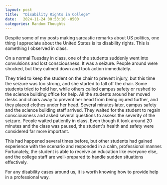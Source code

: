 ```yaml
---
layout: post
title:  "Disability Rights in College"
date:   2024-11-24 00:53:10 -0500
categories: Random Thoughts
---
```

<p>Despite some of my posts making sarcastic remarks about US politics, one thing I appreciate about the United States is its disability rights. This is something I observed in class.</p> 

<p>On a normal Tuesday in class, one of the students suddenly went into convulsions and lost consciousness. It was a seizure. People around were shocked, but they calmed down and took action immediately.</p> 

<p>They tried to keep the student on the chair to prevent injury, but this time the seizure was too strong, and she started to fall off the chair. Some students tried to hold her, while others called campus safety or rushed to the science building office for help. All the students around her moved desks and chairs away to prevent her head from being injured further, and they placed clothes under her head. Several minutes later, campus safety and the science building staff arrived. They waited for the student to regain consciousness and asked several questions to assess the severity of the seizure. People waited patiently in class. Even though it took around 20 minutes and the class was paused, the student's health and safety were considered far more important.</p> 

<p>This had happened several times before, but other students had gained experience with the scenario and responded in a calm, professional manner. Fortunately, the student is able to receive an education like everyone else, and the college staff are well-prepared to handle sudden situations effectively.</p>

<p>For any disability cases around us, it is worth knowing how to provide help in a professional way.</p>